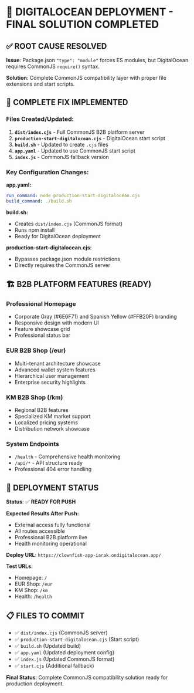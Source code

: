 # 🚀 DIGITALOCEAN DEPLOYMENT - FINAL SOLUTION COMPLETED

## ✅ **ROOT CAUSE RESOLVED**

**Issue**: Package.json `"type": "module"` forces ES modules, but DigitalOcean requires CommonJS `require()` syntax.

**Solution**: Complete CommonJS compatibility layer with proper file extensions and start scripts.

## 🔧 **COMPLETE FIX IMPLEMENTED**

### **Files Created/Updated:**

1. **`dist/index.cjs`** - Full CommonJS B2B platform server
2. **`production-start-digitalocean.cjs`** - DigitalOcean start script
3. **`build.sh`** - Updated to create `.cjs` files
4. **`app.yaml`** - Updated to use CommonJS start script
5. **`index.js`** - CommonJS fallback version

### **Key Configuration Changes:**

**app.yaml:**
```yaml
run_command: node production-start-digitalocean.cjs
build_command: ./build.sh
```

**build.sh:**
- Creates `dist/index.cjs` (CommonJS format)
- Runs npm install
- Ready for DigitalOcean deployment

**production-start-digitalocean.cjs:**
- Bypasses package.json module restrictions
- Directly requires the CommonJS server

## 🏗️ **B2B PLATFORM FEATURES (READY)**

### **Professional Homepage**
- Corporate Gray (#6E6F71) and Spanish Yellow (#FFB20F) branding
- Responsive design with modern UI
- Feature showcase grid
- Professional status bar

### **EUR B2B Shop (/eur)**
- Multi-tenant architecture showcase
- Advanced wallet system features
- Hierarchical user management
- Enterprise security highlights

### **KM B2B Shop (/km)**
- Regional B2B features
- Specialized KM market support
- Localized pricing systems
- Distribution network showcase

### **System Endpoints**
- `/health` - Comprehensive health monitoring
- `/api/*` - API structure ready
- Professional 404 error handling

## 🚀 **DEPLOYMENT STATUS**

**Status**: ✅ **READY FOR PUSH**

**Expected Results After Push:**
- External access fully functional
- All routes accessible
- Professional B2B platform live
- Health monitoring operational

**Deploy URL**: `https://clownfish-app-iarak.ondigitalocean.app/`

**Test URLs:**
- Homepage: `/`
- EUR Shop: `/eur`
- KM Shop: `/km`
- Health: `/health`

## 📋 **FILES TO COMMIT**

- ✅ `dist/index.cjs` (CommonJS server)
- ✅ `production-start-digitalocean.cjs` (Start script)
- ✅ `build.sh` (Updated build)
- ✅ `app.yaml` (Updated deployment config)
- ✅ `index.js` (Updated CommonJS format)
- ✅ `start.cjs` (Additional fallback)

**Final Status**: Complete CommonJS compatibility solution ready for production deployment.